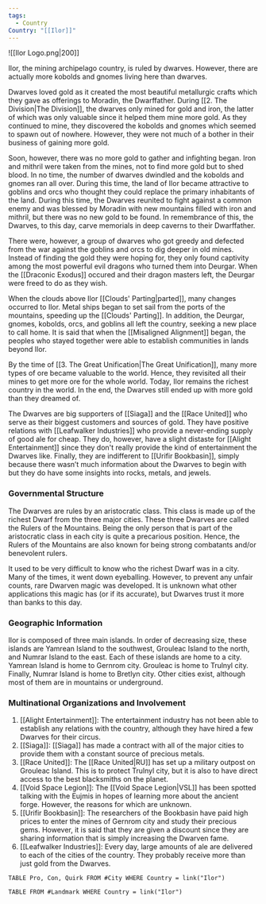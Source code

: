```yaml
---
tags:
  - Country
Country: "[[Ilor]]"
---
```

![[Ilor Logo.png|200]]

Ilor, the mining archipelago country, is ruled by dwarves. However, there are actually more kobolds and gnomes living here than dwarves. 

Dwarves loved gold as it created the most beautiful metallurgic crafts which they gave as offerings to Moradin, the Dwarffather. During [[2. The Division|The Division]], the dwarves only mined for gold and iron, the latter of which was only valuable since it helped them mine more gold. As they continued to mine, they discovered the kobolds and gnomes which seemed to spawn out of nowhere. However, they were not much of a bother in their business of gaining more gold. 

Soon, however, there was no more gold to gather and infighting began. Iron and mithril were taken from the mines, not to find more gold but to shed blood. In no time, the number of dwarves dwindled and the kobolds and gnomes ran all over. During this time, the land of Ilor became attractive to goblins and orcs who thought they could replace the primary inhabitants of the land. During this time, the Dwarves reunited to fight against a common enemy and was blessed by Moradin with new mountains filled with iron and mithril, but there was no new gold to be found. In remembrance of this, the Dwarves, to this day, carve memorials in deep caverns to their Dwarffather.

There were, however, a group of dwarves who got greedy and defected from the war against the goblins and orcs to dig deeper in old mines. Instead of finding the gold they were hoping for, they only found captivity among the most powerful evil dragons who turned them into Deurgar. When the [[Draconic Exodus]] occured and their dragon masters left, the Deurgar were freed to do as they wish. 

When the clouds above Ilor [[Clouds' Parting|parted]], many changes occurred to Ilor. Metal ships began to set sail from the ports of the mountains, speeding up the [[Clouds' Parting]]. In addition, the Deurgar, gnomes, kobolds, orcs, and goblins all left the country, seeking a new place to call home. It is said that when the [[Misaligned Alignment]] began, the peoples who stayed together were able to establish communities in lands beyond Ilor. 

By the time of [[3. The Great Unification|The Great Unification]], many more types of ore became valuable to the world. Hence, they revisited all their mines to get more ore for the whole world. Today, Ilor remains the richest country in the world. In the end, the Dwarves still ended up with more gold than they dreamed of. 

The Dwarves are big supporters of [[Siaga]] and the [[Race United]] who serve as their biggest customers and sources of gold. They have positive relations with [[Leafwalker Industries]] who provide a never-ending supply of good ale for cheap. They do, however, have a slight distaste for [[Alight Entertainment]] since they don't really provide the kind of entertainment the Dwarves like. Finally, they are indifferent to [[Urifir Bookbasin]], simply because there wasn’t much information about the Dwarves to begin with but they do have some insights into rocks, metals, and jewels.

### Governmental Structure

The Dwarves are rules by an aristocratic class. This class is made up of the richest Dwarf from the three major cities. These three Dwarves are called the Rulers of the Mountains. Being the only person that is part of the aristocratic class in each city is quite a precarious position. Hence, the Rulers of the Mountains are also known for being strong combatants and/or benevolent rulers. 

It used to be very difficult to know who the richest Dwarf was in a city. Many of the times, it went down eyeballing. However, to prevent any unfair counts, rare Dwarven magic was developed. It is unknown what other applications this magic has (or if its accurate), but Dwarves trust it more than banks to this day.  

### Geographic Information

Ilor is composed of three main islands. In order of decreasing size, these islands are Yamrean Island to the southwest, Grouleac Island to the north, and Numrar Island to the east. Each of these islands are home to a city. Yamrean Island is home to Gernrom city. Grouleac is home to Trulnyl city. Finally, Numrar Island is home to Bretlyn city. Other cities exist, although most of them are in mountains or underground.

### Multinational Organizations and Involvement

1. [[Alight Entertainment]]: The entertainment industry has not been able to establish any relations with the country, although they have hired a few Dwarves for their circus.
2. [[Siaga]]: [[Siaga]] has made a contract with all of the major cities to provide them with a constant source of precious metals. 
3. [[Race United]]: The [[Race United|RU]] has set up a military outpost on Grouleac Island. This is to protect Trulnyl city, but it is also to have direct access to the best blacksmiths on the planet. 
4. [[Void Space Legion]]: The [[Void Space Legion|VSL]] has been spotted talking with the Eujmis in hopes of learning more about the ancient forge. However, the reasons for which are unknown.
5. [[Urifir Bookbasin]]: The researchers of the Bookbasin have paid high prices to enter the mines of Gernrom city and study their precious gems. However, it is said that they are given a discount since they are sharing information that is simply increasing the Dwarven fame.
6. [[Leafwalker Industries]]: Every day, large amounts of ale are delivered to each of the cities of the country. They probably receive more than just gold from the Dwarves.

```dataview
TABLE Pro, Con, Quirk FROM #City WHERE Country = link("Ilor")

```
```dataview
TABLE FROM #Landmark WHERE Country = link("Ilor")

```
